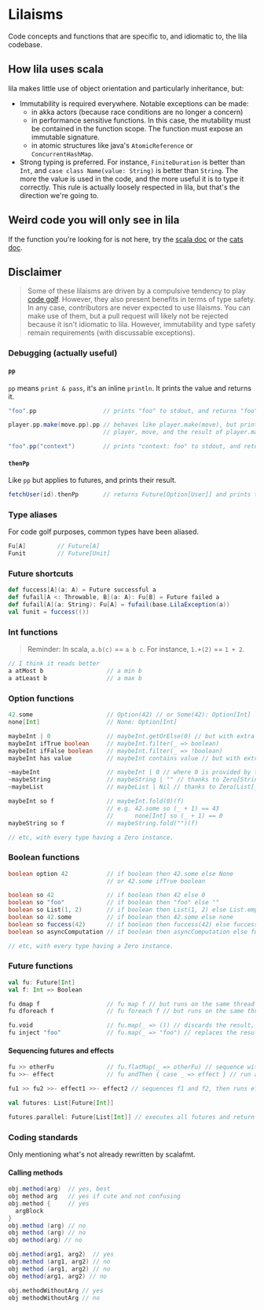 # Lilaisms

Code concepts and functions that are specific to, and idiomatic to, the lila codebase.

## How lila uses scala

lila makes little use of object orientation and particularly inheritance, but:

- Immutability is required everywhere. Notable exceptions can be made:
  - in akka actors (because race conditions are no longer a concern)
  - in performance sensitive functions. In this case, the mutability
    must be contained in the function scope. The function must expose
    an immutable signature.
  - in atomic structures like java's `AtomicReference` or `ConcurrentHashMap`.
- Strong typing is preferred. For instance, `FiniteDuration` is better than `Int`,
  and `case class Name(value: String)` is better than `String`.
  The more the value is used in the code, and the more useful it is to type it correctly.
  This rule is actually loosely respected in lila, but that's the direction we're going to.

## Weird code you will only see in lila

If the function you're looking for is not here,
try the [scala doc](https://scala-lang.org/api/3.x/scala.html)
or the [cats doc](https://typelevel.org/cats/).

## Disclaimer

> Some of these lilaisms are driven by a compulsive tendency to play [code golf](https://en.wikipedia.org/wiki/Code_golf).
> However, they also present benefits in terms of type safety.
> In any case, contributors are never expected to use lilaisms. You can make use of them,
> but a pull request will likely not be rejected because it isn't idiomatic to lila.
> However, immutability and type safety remain requirements (with discussable exceptions).

### Debugging (actually useful)

#### `pp`

`pp` means `print & pass`, it's an inline `println`.
It prints the value and returns it.

```scala
"foo".pp                   // prints "foo" to stdout, and returns "foo"

player.pp.make(move.pp).pp // behaves like player.make(move), but prints
                           // player, move, and the result of player.make(move)

"foo".pp("context")        // prints "context: foo" to stdout, and returns "foo"
```

#### `thenPp`

Like `pp` but applies to futures, and prints their result.

```scala
fetchUser(id).thenPp       // returns Future[Option[User]] and prints the Option[User] when available
```

### Type aliases

For code golf purposes, common types have been aliased.

```scala
Fu[A]         // Future[A]
Funit         // Future[Unit]
```

### Future shortcuts

```scala
def fuccess[A](a: A) = Future successful a
def fufail[A <: Throwable, B](a: A): Fu[B] = Future failed a
def fufail[A](a: String): Fu[A] = fufail(base.LilaException(a))
val funit = fuccess(())
```

### Int functions

> Reminder: In scala, `a.b(c)` == `a b c`. For instance, `1.+(2)` == `1 + 2`.

```scala
// I think it reads better
a atMost b                  // a min b
a atLeast b                 // a max b
```

### Option functions

```scala
42.some                     // Option(42) // or Some(42): Option[Int]
none[Int]                   // None: Option[Int]

maybeInt | 0                // maybeInt.getOrElse(0) // but with extra type safety
maybeInt ifTrue boolean     // maybeInt.filter(_ => boolean)
maybeInt ifFalse boolean    // maybeInt.filter(_ => !boolean)
maybeInt has value          // maybeInt contains value // but with extra type safety

~maybeInt                   // maybeInt | 0 // where 0 is provided by the Zero[Int] typeclass instance
~maybeString                // maybeString | "" // thanks to Zero[String] typeclass instance
~maybeList                  // maybeList | Nil // thanks to Zero[List[_]] typeclass instance

maybeInt so f               // maybeInt.fold(0)(f)
                            // e.g. 42.some so (_ + 1) == 43
                            //      none[Int] so (_ + 1) == 0
maybeString so f            // maybeString.fold("")(f)

// etc, with every type having a Zero instance.
```

### Boolean functions

```scala
boolean option 42           // if boolean then 42.some else None
                            // or 42.some ifTrue boolean

boolean so 42               // if boolean then 42 else 0
boolean so "foo"            // if boolean then "foo" else ""
boolean so List(1, 2)       // if boolean then List(1, 2) else List.empty[Int]
boolean so 42.some          // if boolean then 42.some else none
boolean so fuccess(42)      // if boolean then fuccess(42) else fuccess(0)
boolean so asyncComputation // if boolean then asyncComputation else funit

// etc, with every type having a Zero instance.
```

### Future functions

```scala
val fu: Future[Int]
val f: Int => Boolean

fu dmap f                   // fu map f // but runs on the same thread (perf tweak)
fu dforeach f               // fu foreach f // but runs on the same thread (perf tweak)

fu.void                     // fu.map(_ => ()) // discards the result, returns Funit
fu inject "foo"             // fu.map(_ => "foo") // replaces the result
```

#### Sequencing futures and effects

```scala
fu >> otherFu               // fu.flatMap(_ => otherFu) // sequence without using first result
fu >>- effect               // fu andThen { case _ => effect } // run a side effect after completion

fu1 >> fu2 >>- effect1 >>- effect2 // sequences f1 and f2, then runs effect1 then effect2
```

```scala
val futures: List[Future[Int]]

futures.parallel: Future[List[Int]] // executes all futures and return one with a list of values
```

### Coding standards

Only mentioning what's not already rewritten by scalafmt.

#### Calling methods

```scala
obj.method(arg)  // yes, best
obj method arg   // yes if cute and not confusing
obj.method {     // yes
  argBlock
}
obj.method (arg) // no
obj method (arg) // no
obj method(arg) // no

obj.method(arg1, arg2)  // yes
obj.method (arg1, arg2) // no
obj method (arg1, arg2) // no
obj method(arg1, arg2) // no

obj.methodWithoutArg // yes
obj methodWithoutArg // no
```
